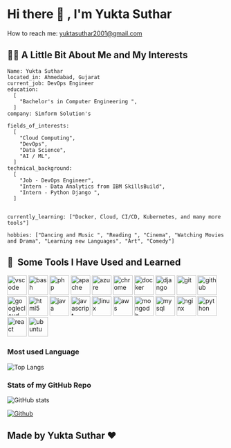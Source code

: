 # Hi there 👋 , I'm Yukta Suthar

How to reach me: <a href=”mailto:yuktasuthar2001@gmail.com”>yuktasuthar2001@gmail.com</a>
<!--
**yuktasuthar01/yuktasuthar01** is a ✨ _special_ ✨ repository because its `README.md` (this file) appears on your GitHub profile.

Here are some ideas to get you started:

- 🔭 I’m currently working on ...
- 🌱 I’m currently learning ...
- 👯 I’m looking to collaborate on ...
- 🤔 I’m looking for help with ...
- 💬 Ask me about ...
- 📫 How to reach me: ...
- 😄 Pronouns: ...
- ⚡ Fun fact: ...
-->

<h2> 👨‍💻 A Little Bit About Me and My Interests</h2>

```
Name: Yukta Suthar 
located_in: Ahmedabad, Gujarat
current_job: DevOps Engineer
education:
  [
    "Bachelor's in Computer Engineering ",
  ]
company: Simform Solution's

fields_of_interests:
  [
    "Cloud Computing",
    "DevOps", 
    "Data Science",
    "AI / ML",
  ]
technical_background:
  [
    "Job - DevOps Engineer",
    "Intern - Data Analytics from IBM SkillsBuild",
    "Intern - Python Django ",
  ]


currently_learning: ["Docker, Cloud, CI/CD, Kubernetes, and many more tools"]

hobbies: ["Dancing and Music ", "Reading ", "Cinema", "Watching Movies and Drama", "Learning new Languages", "Art", "Comedy"]

```

<h2> 🚀 &nbsp;Some Tools I Have Used and Learned</h2>
<p align="left">
<img src="https://cdn.jsdelivr.net/gh/devicons/devicon/icons/vscode/vscode-original.svg" alt="vscode" width="45" height="45"/>
<img src="https://cdn.jsdelivr.net/gh/devicons/devicon/icons/bash/bash-original.svg" alt="bash" width="45" height="45"/>
<img src="https://cdn.jsdelivr.net/gh/devicons/devicon/icons/php/php-original.svg" alt="php" width="45" height="45"/>
<img src="https://cdn.jsdelivr.net/gh/devicons/devicon/icons/apache/apache-original-wordmark.svg" alt="apache" width="45" height="45" />
<img src="https://cdn.jsdelivr.net/gh/devicons/devicon/icons/azure/azure-original.svg" alt="azure" width="45" height="45" />
<img src="https://cdn.jsdelivr.net/gh/devicons/devicon/icons/chrome/chrome-original-wordmark.svg" alt="chrome" width="45" height="45" />
<img src="https://cdn.jsdelivr.net/gh/devicons/devicon/icons/docker/docker-original-wordmark.svg" alt="docker" width="45" height="45" />
<img src="https://cdn.jsdelivr.net/gh/devicons/devicon/icons/django/django-plain-wordmark.svg"  alt="django" width="45" height="45" />
<img src="https://cdn.jsdelivr.net/gh/devicons/devicon/icons/git/git-original-wordmark.svg" alt="git" width="45" height="45" />
<img src="https://cdn.jsdelivr.net/gh/devicons/devicon/icons/github/github-original-wordmark.svg"  alt="github" width="45" height="45" />
<img src="https://cdn.jsdelivr.net/gh/devicons/devicon/icons/googlecloud/googlecloud-original-wordmark.svg"  alt="googlecloud" width="45" height="45" />
<img src="https://cdn.jsdelivr.net/gh/devicons/devicon/icons/html5/html5-original-wordmark.svg"  alt="html5" width="45" height="45" />
<img src="https://cdn.jsdelivr.net/gh/devicons/devicon/icons/java/java-original-wordmark.svg"  alt="java" width="45" height="45"/>
<img src="https://cdn.jsdelivr.net/gh/devicons/devicon/icons/javascript/javascript-original.svg"  alt="javascript" width="45" height="45"/>
<img src="https://cdn.jsdelivr.net/gh/devicons/devicon/icons/linux/linux-original.svg" alt="linux" width="45" height="45" />
<img src="https://cdn.jsdelivr.net/gh/devicons/devicon/icons/amazonwebservices/amazonwebservices-original-wordmark.svg" alt="aws" width="45" height="45" />       
<img src="https://cdn.jsdelivr.net/gh/devicons/devicon/icons/mongodb/mongodb-original-wordmark.svg" alt="mongodb" width="45" height="45" />
<img src="https://cdn.jsdelivr.net/gh/devicons/devicon/icons/mysql/mysql-original-wordmark.svg" alt="mysql" width="45" height="45" />
<img src="https://cdn.jsdelivr.net/gh/devicons/devicon/icons/nginx/nginx-original.svg"  alt="nginx" width="45" height="45" />
<img src="https://cdn.jsdelivr.net/gh/devicons/devicon/icons/python/python-original-wordmark.svg"  alt="python" width="45" height="45" />
<img src="https://cdn.jsdelivr.net/gh/devicons/devicon/icons/react/react-original-wordmark.svg"  alt="react" width="45" height="45" />
<img src="https://cdn.jsdelivr.net/gh/devicons/devicon/icons/ubuntu/ubuntu-plain-wordmark.svg"  alt="ubuntu" width="45" height="45" />

                    
</p>

###  <h3>Most used Language </h3> 
 
![Top Langs](https://github-readme-stats.vercel.app/api/top-langs/?username=yuktasuthar01&theme=tokyonight)       

###  <h3>Stats of my GitHub Repo </h3>

![GitHub stats](https://github-readme-stats.vercel.app/api?username=yuktasuthar01&show_icons=true&theme=tokyonight)





[![Github](https://img.shields.io/github/followers/yuktasuthar01?label=Follow&style=social)](https://github.com/yuktasuthar01)

          
          
## Made by Yukta Suthar ❤️  
          

